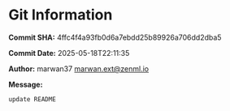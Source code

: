 # Git Information

**Commit SHA:** 4ffc4f4a93fb0d6a7ebdd25b89926a706dd2dba5

**Commit Date:** 2025-05-18T22:11:35

**Author:** marwan37 <marwan.ext@zenml.io>

**Message:**
```
update README

```

